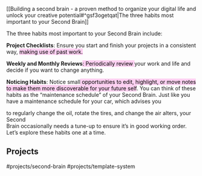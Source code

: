 [[Building a second brain - a proven method to organize your digital life and unlock your creative potential#^gsf3ogetqat|The three habits most important to your Second Brain]]

The three habits most important to your  Second Brain include:  

**Project Checklists**: Ensure you start and finish your projects in a  consistent way, <mark style="background: #FFB8EBA6;">making use of past work.  </mark>

**Weekly and Monthly Reviews**<mark style="background: #FFB8EBA6;">: Periodically review </mark>your work and life and decide if you want to change anything.

**Noticing Habits**: Notice small<mark style="background: #FFB8EBA6;"> opportunities to edit, highlight, or move notes to make them more discoverable for your future self</mark>.   You can think of these habits as the “maintenance schedule” of your Second  Brain. Just like you have a maintenance schedule for your car, which advises you  

to regularly change the oil, rotate the tires, and change the air alters, your Second  
Brain occasionally needs a tune-up to ensure it’s in good working order.  
Let’s explore these habits one at a time.


## Projects
#projects/second-brain 
#projects/template-system 